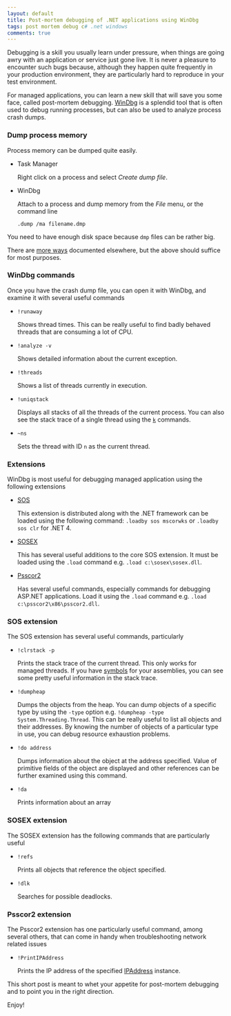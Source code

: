 ```yaml
---
layout: default
title: Post-mortem debugging of .NET applications using WinDbg
tags: post mortem debug c# .net windows
comments: true
---
```


Debugging is a skill you usually learn under pressure, when things are going awry with an application or service just gone live. It is never a pleasure to encounter such bugs because, although they happen quite frequently in your production environment, they are particularly hard to reproduce in your test environment.

For managed applications, you can learn a new skill that will save you some face, called post-mortem debugging. [WinDbg](http://www.microsoft.com/whdc/devtools/debugging/installx86.mspx) is a splendid tool that is often used to debug running processes, but can also be used to analyze process crash dumps.

### Dump process memory

Process memory can be dumped quite easily.

* Task Manager

    Right click on a process and select _Create dump file_.

* WinDbg

    Attach to a process and dump memory from the _File_ menu, or the command line

    ```text
    .dump /ma filename.dmp
    ```

You need to have enough disk space because `dmp` files can be rather big.

There are [more ways](https://www.wintellect.com/how-to-capture-a-minidump-let-me-count-the-ways/) documented elsewhere, but the above should suffice for most purposes.

### WinDbg commands

Once you have the crash dump file, you can open it with WinDbg, and examine it with several useful commands

* `!runaway`

    Shows thread times. This can be really useful to find badly behaved threads that are consuming a lot of CPU.

* `!analyze -v`

    Shows detailed information about the current exception.

* `!threads`

    Shows a list of threads currently in execution.

* `!uniqstack`

    Displays all stacks of all the threads of the current process. You can also see the stack trace of a single thread using the [`k`](http://msdn.microsoft.com/en-us/library/ff551943.aspx) commands.

* `~ns`

    Sets the thread with ID `n` as the current thread.

### Extensions

WinDbg is most useful for debugging managed application using the following extensions

* [SOS](http://msdn.microsoft.com/en-us/library/bb190764.aspx)

    This extension is distributed along with the .NET framework can be loaded using the following command: `.loadby sos mscorwks` or `.loadby sos clr` for .NET 4.

* [SOSEX](http://www.stevestechspot.com/default.aspx)

    This has several useful additions to the core SOS extension. It must be loaded using the `.load` command e.g. `.load c:\sosex\sosex.dll`.

* [Psscor2](https://blogs.msdn.microsoft.com/amb/2011/04/28/free-download-psscor2-new-windbg-extension-for-debugging-net-4-0-applications/)

    Has several useful commands, especially commands for debugging ASP.NET applications. Load it using the `.load` command e.g. `.load c:\psscor2\x86\psscor2.dll`.

### SOS extension

The SOS extension has several useful commands, particularly

* `!clrstack -p`

    Prints the stack trace of the current thread. This only works for managed threads. If you have [symbols](http://support.microsoft.com/kb/311503) for your assemblies, you can see some pretty useful information in the stack trace.

* `!dumpheap`

    Dumps the objects from the heap. You can dump objects of a specific type by using the `-type` option e.g. `!dumpheap -type System.Threading.Thread`. This can be really useful to list all objects and their addresses. By knowing the number of objects of a particular type in use, you can debug resource exhaustion problems.

* `!do address`

    Dumps information about the object at the address specified. Value of primitive fields of the object are displayed and other references can be further examined using this command.

* `!da`

    Prints information about an array

### SOSEX extension

The SOSEX extension has the following commands that are particularly useful

* `!refs`

    Prints all objects that reference the object specified.

* `!dlk`

    Searches for possible deadlocks.

### Psscor2 extension

The Psscor2 extension has one particularly useful command, among several others, that can come in handy when troubleshooting network related issues

* `!PrintIPAddress`

    Prints the IP address of the specified [IPAddress](http://msdn.microsoft.com/en-us/library/system.net.ipaddress.aspx) instance.

This short post is meant to whet your appetite for post-mortem debugging and to point you in the right direction.

Enjoy!
